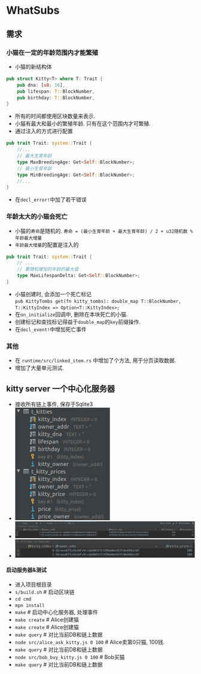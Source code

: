 # WhatSubs

## 需求

### 小猫在一定的年龄范围内才能繁殖
* 小猫的新结构体
```rust
pub struct Kitty<T> where T: Trait {
	pub dna: [u8; 16],
	pub lifespan: T::BlockNumber,
	pub birthday: T::BlockNumber,
}
```
* 所有的时间都使用区块数量来表示. 
* 小猫有最大和最小的繁殖年龄. 只有在这个范围内才可繁殖. 
* 通过注入的方式进行配置
```rust
pub trait Trait: system::Trait {
	//...
	// 最大生育年龄
	type MaxBreedingAge: Get<Self::BlockNumber>;
	// 最小生育年龄
	type MinBreedingAge: Get<Self::BlockNumber>;
	//...
}
```
* 在`decl_error!`中加了若干错误

### 年龄太大的小猫会死亡
* 小猫的`寿命`是随机的. `寿命 = (最小生育年龄 + 最大生育年龄) / 2 + u32随机数 % 年龄最大增量`
* `年龄最大增量`的配置是注入的
```rust
pub trait Trait: system::Trait {
	// ...
	// 要随机增加的年龄的最大值
	type MaxLifespanDelta: Get<Self::BlockNumber>;
}
```
* 小猫创建时, 会添加一个死亡标记  
`pub KittyTombs get(fn kitty_tombs): double_map T::BlockNumber, T::KittyIndex => Option<T::KittyIndex>;`
* 在`on_initialize`回调中, 删除在本块死亡的小猫.
* 创建标记和查找标记得益于`double_map`的`key`前缀操作. 
* 在`decl_event!`中增加死亡事件

### 其他
* 在 `runtime/src/linked_item.rs` 中增加了个方法, 用于分页读取数据.
* 增加了大量单元测试. 

## kitty server 一个中心化服务器
* 接收所有链上事件, 保存于Sqlite3
* ![table1](cmd/tables.png)
* ![table2](cmd/kitty_table.png)
* ![table3](cmd/kitty_price.png)

#### 启动服务器&测试
* 进入项目根目录
* `s/build.sh` # 启动区块链
* `cd cmd`
* `mpn install`
* `make` # 启动中心化服务器, 处理事件
* `make create` # Alice创建猫
* `make create` # Alice创建猫
* `make query` # 对比当前DB和链上数据
* `node src/alice_ask_kitty.js 0 100` # Alice卖第0只猫, 100钱.
* `make query` # 对比当前DB和链上数据
* `node src/bob_buy_kitty.js 0 100` # Bob买猫
* `make query` # 对比当前DB和链上数据
